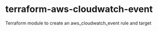 # terraform-aws-cloudwatch-event
Terraform module to create an aws_cloudwatch_event rule and target
